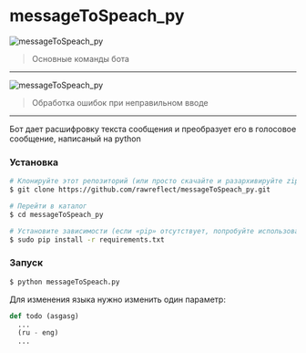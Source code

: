# messageToSpeach_py

![messageToSpeach_py](https://imgur.com/OvMZBs9.png "screenshot")​  
> Основные команды бота

___

![messageToSpeach_py](https://imgur.com/OvMZBs9.png "screenshot")​  
> Обработка ошибок при неправильном вводе

___

Бот дает расшифровку текста сообщения и преобразует его в голосовое сообщение, написаный на python


### Установка

```sh
# Клонируйте этот репозиторий (или просто скачайте и разархивируйте zip)
$ git clone https://github.com/rawreflect/messageToSpeach_py.git

# Перейти в каталог
$ cd messageToSpeach_py

# Установите зависимости (если «pip» отсутствует, попробуйте использовать «pip3»)
$ sudo pip install -r requirements.txt
```

### Запуск

```sh
$ python messageToSpeach.py
```

Для изменения языка нужно изменить один параметр:

```py
def todo (asgasg)
  ...
  (ru - eng)
  ...
```
